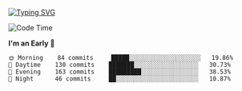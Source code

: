 [![Typing SVG](https://readme-typing-svg.demolab.com?font=Fira+Code&pause=1000&width=435&lines=Welcome+to+theArjun's+Profile)](https://git.io/typing-svg)


<!--START_SECTION:waka-->
![Code Time](http://img.shields.io/badge/Code%20Time-3%2C118%20hrs%2013%20mins-blue)

**I'm an Early 🐤** 

```text
🌞 Morning    84 commits     █████░░░░░░░░░░░░░░░░░░░░   19.86% 
🌆 Daytime    130 commits    ███████░░░░░░░░░░░░░░░░░░   30.73% 
🌃 Evening    163 commits    █████████░░░░░░░░░░░░░░░░   38.53% 
🌙 Night      46 commits     ██░░░░░░░░░░░░░░░░░░░░░░░   10.87%

```



<!--END_SECTION:waka-->